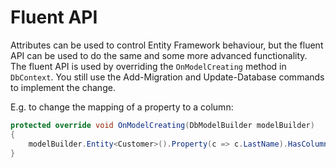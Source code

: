 # Fluent API

Attributes can be used to control Entity Framework behaviour, but the fluent API can be used to do the same and some more advanced functionality. The fluent API is used by overriding the `OnModelCreating` method in `DbContext`. You still use the Add-Migration and Update-Database commands to implement the change.

E.g. to change the mapping of a property to a column:

```csharp
protected override void OnModelCreating(DbModelBuilder modelBuilder)
{
    modelBuilder.Entity<Customer>().Property(c => c.LastName).HasColumnName("Surname");
}
```
<!--stackedit_data:
eyJoaXN0b3J5IjpbLTE3NzM5MTIyOTFdfQ==
-->